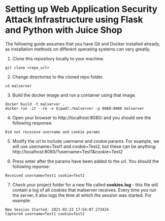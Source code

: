 # Setting up Web Application Security Attack Infrastructure using Flask and Python with Juice Shop
The following guide assumes that you have Git and Docker installed already, as installation methods on different operating systems can vary greatly.

1. Clone this repository locally to your machine.
```
git clone <repo_url>
```

2. Change directories to the cloned repo folder.
```
cd malserver
```

3. Build the docker image and run a container using that image.
```
docker build -t malserver .
docker run -it --rm -v $(pwd):/malserver -p 8080:8080 malserver
```

4. Open your browser to http://localhost:8080/ and you should see the following response:
```
Did not receieve username and cookie params
```

5. Modify the url to include username and cookie params. For example, we will use username=Test1 and cookie=Test2, but these can be anything: http://localhost:8080/?username=Test1&cookie=Test2

6. Press enter after the params have been added to the url. You should the following reponse:
```
Received username=Test1 cookie=Test2
```

7. Check your project folder for a new file called **cookies.log** - this file will contain a log of all cookies that malserver receives.
Every time you run the server, it also logs the time at which the session was started. For example:
```
New Session Started: 2021-03-23 17:54:07.273424
Captured username=Test1 cookie=Test2
```